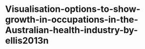 # Visualisation-options-to-show-growth-in-occupations-in-the-Australian-health-industry-by-ellis2013n